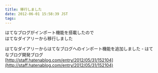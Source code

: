 ```yaml
---
title: 移行しました
date: 2012-06-01 15:58:39 JST
tags: 
---
```


はてなブログがインポート機能を搭載したので  
はてなダイアリーから移行しました

はてなダイアリーからはてなブログへのインポート機能を追加しました - はてなブログ開発ブログ  
[http://staff.hatenablog.com/entry/2012/05/31/152104](http://staff.hatenablog.com/entry/2012/05/31/152104)

